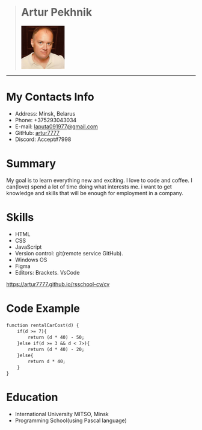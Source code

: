 > # **Artur Pekhnik**
> ![foto](./avat.jpg)

___

# **My Contacts Info**

- Address: Minsk, Belarus
- Phone: +375293043034
- E-mail:  laputa091977@gmail.com
- GitHub: [artur7777](https://github.com/artur7777)
- Discord: Accept#7998

# **Summary**
My goal is to learn everything new and exciting. I love to code and coffee. I can(love) spend a lot of time doing what interests me. i want to get knowledge and skills that will be enough for employment in a company.

# **Skills**
- HTML
- CSS
- JavaScript
- Version control: git(remote service GitHub).
- Windows OS
- Figma
- Editors: Brackets. VsCode

https://artur7777.github.io/rsschool-cv/cv

# **Code Example**
```
function rentalCarCost(d) {
    if(d >= 7){
        return (d * 40) - 50;
    }else if(d >= 3 && d < 7>){
        return (d * 40) - 20;
    }else{
        return d * 40;
    } 
}
```
# **Education**
- International University MITSO, Minsk
- Programming School(using Pascal language)